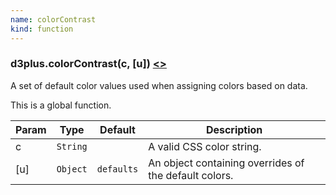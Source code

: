 ```yaml
---
name: colorContrast
kind: function
---
```


  <a name="colorContrast"></a>

### d3plus.**colorContrast**(c, [u]) [<>](https://github.com/d3plus/d3plus-color/blob/master/src/contrast.js#L4)

A set of default color values used when assigning colors based on data.


This is a global function.

| Param | Type | Default | Description |
| --- | --- | --- | --- |
| c | <code>String</code> |  | A valid CSS color string. |
| [u] | <code>Object</code> | <code>defaults</code> | An object containing overrides of the default colors. |


